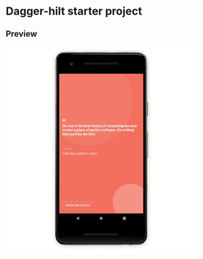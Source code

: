 # Dagger-hilt starter project

## Preview 
![Alt Text](https://github.com/alfianyusufabdullah/dagger-hilt-starter/blob/master/preview/hilt.gif)
